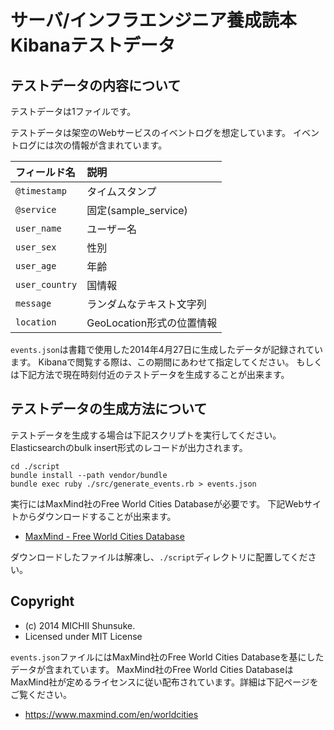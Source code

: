 # サーバ/インフラエンジニア養成読本 Kibanaテストデータ 

## テストデータの内容について

テストデータは1ファイルです。

テストデータは架空のWebサービスのイベントログを想定しています。
イベントログには次の情報が含まれています。

| フィールド名 | 説明 |
|:-------------|:-----|
| `@timestamp` | タイムスタンプ |
| `@service` | 固定(sample_service) |
| `user_name` | ユーザー名 |
| `user_sex` | 性別 |
| `user_age` | 年齢 |
| `user_country` | 国情報 |
| `message` | ランダムなテキスト文字列 |
| `location` | GeoLocation形式の位置情報 |

`events.json`は書籍で使用した2014年4月27日に生成したデータが記録されています。
Kibanaで閲覧する際は、この期間にあわせて指定してください。
もしくは下記方法で現在時刻付近のテストデータを生成することが出来ます。

## テストデータの生成方法について

テストデータを生成する場合は下記スクリプトを実行してください。
Elasticsearchのbulk insert形式のレコードが出力されます。

```
cd ./script
bundle install --path vendor/bundle
bundle exec ruby ./src/generate_events.rb > events.json
```

実行にはMaxMind社のFree World Cities Databaseが必要です。
下記Webサイトからダウンロードすることが出来ます。

- [MaxMind - Free World Cities Database](https://www.maxmind.com/en/worldcities)

ダウンロードしたファイルは解凍し、`./script`ディレクトリに配置してください。

## Copyright

- (c) 2014 MICHII Shunsuke.
- Licensed under MIT License

`events.json`ファイルにはMaxMind社のFree World Cities Databaseを基にしたデータが含まれています。
MaxMind社のFree World Cities DatabaseはMaxMind社が定めるライセンスに従い配布されています。詳細は下記ページをご覧ください。
  - https://www.maxmind.com/en/worldcities

